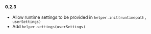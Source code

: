 #### 0.2.3

 - Allow runtime settings to be provided in `helper.init(runtimepath, userSettings)`
 - Add `helper.settings(userSettings)`
